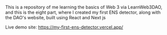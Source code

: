 This is a repository of me learning the basics of Web 3 via LearnWeb3DAO, and this is the eight part, where I created my first ENS detector, along with the DAO's website, built using React and Next js

Live demo site: https://my-first-ens-detector.vercel.app/
